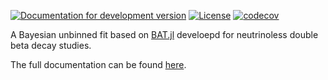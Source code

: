 [![Documentation for development version](https://img.shields.io/badge/docs-dev-blue.svg)](https://sofia-calgaro.github.io/ZeroNuFit.jl/)
[![License](http://img.shields.io/badge/license-MIT-brightgreen.svg?style=flat)](LICENSE.md)
[![codecov](https://codecov.io/github/legend-exp/ZeroNuFit.jl/graph/badge.svg?token=V9qLn1Mm36)](https://codecov.io/github/legend-exp/ZeroNuFit.jl)

A Bayesian unbinned fit based on [BAT.jl](https://github.com/bat/BAT.jl) develoepd for neutrinoless double beta decay studies.

The full documentation can be found [here](https://sofia-calgaro.github.io/ZeroNuFit.jl/).
